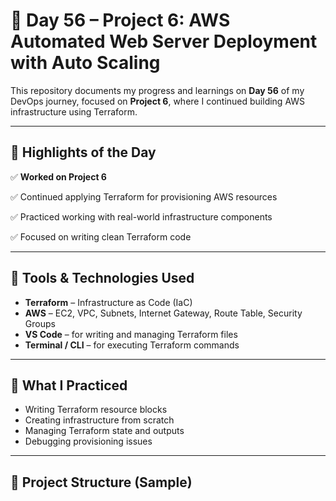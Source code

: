 # 📅 Day 56 – Project 6: AWS Automated Web Server Deployment with Auto Scaling

This repository documents my progress and learnings on **Day 56** of my DevOps journey, focused on **Project 6**, where I continued building AWS infrastructure using Terraform.

---

## 📌 Highlights of the Day

✅ **Worked on Project 6**

✅ Continued applying Terraform for provisioning AWS resources

✅ Practiced working with real-world infrastructure components

✅ Focused on writing clean Terraform code

---

## 🔧 Tools & Technologies Used

- **Terraform** – Infrastructure as Code (IaC)
- **AWS** – EC2, VPC, Subnets, Internet Gateway, Route Table, Security Groups
- **VS Code** – for writing and managing Terraform files
- **Terminal / CLI** – for executing Terraform commands

---

## 🧱 What I Practiced

- Writing Terraform resource blocks
- Creating infrastructure from scratch
- Managing Terraform state and outputs
- Debugging provisioning issues

---

## 📁 Project Structure (Sample)


